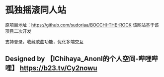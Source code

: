 # 孤独摇滚同人站

原项目地址：https://github.com/sudoriaa/BOCCHI-THE-ROCK
该网站基于该项目二次开发

支持登录，收藏歌曲功能，优化多端交互

## Designed by 【IChihaya_AnonI的个人空间-哔哩哔哩】 https://b23.tv/Cy2nowu
